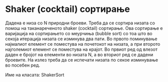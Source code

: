# Shaker (cocktail) сортирање

Дадена е низа со N природни броеви. Треба да се сортира низата со помош на таканареченото shaker (cocktail) сортирање.
Ова сортирање е варијација на сортирањето со меурчиња (bubble sort) со тоа што во секоја итерација низата се изминува
два пати. Во првото поминување најмалиот елемент се поместува на почетокот на низата, а при второто најголемиот елемент
се поместува на крајот. Во првиот ред од влезот даден е бројот на елементи во низата N, а во вториот ред се дадени
броевите. На излез треба да се испечати низата по секое изминување во посебен ред.

Име на класата: ShakerSort
